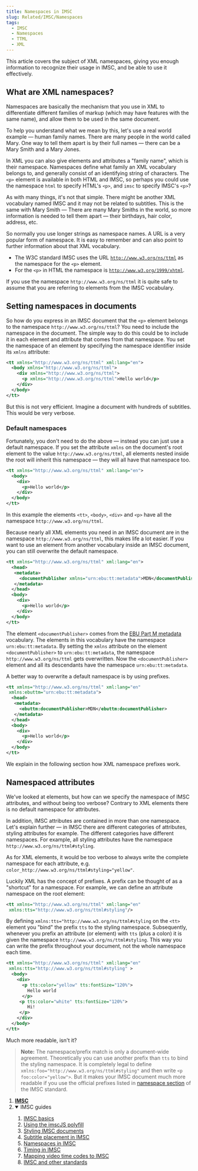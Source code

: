 ```yaml
---
title: Namespaces in IMSC
slug: Related/IMSC/Namespaces
tags:
  - IMSC
  - Namespaces
  - TTML
  - XML
---
```

This article covers the subject of XML namespaces, giving you enough information to recognize their usage in IMSC, and be able to use it effectively.

## What are XML namespaces?

Namespaces are basically the mechanism that you use in XML to differentiate different families of markup (which may have features with the same name), and allow them to be used in the same document.

To help you understand what we mean by this, let's use a real world example — human family names. There are many people in the world called Mary. One way to tell them apart is by their full names — there can be a Mary Smith and a Mary Jones.

In XML you can also give elements and attributes a "family name", which is their namespace. Namespaces define what family an XML vocabulary belongs to, and generally consist of an identifying string of characters. The `<p>` element is available in both HTML and IMSC, so perhaps you could use the namespace `html` to specify HTML's `<p>`, and `imsc` to specify IMSC's `<p>`?

As with many things, it's not that simple. There might be another XML vocabulary named IMSC and it may not be related to subtitles. This is the same with Mary Smith — There are many Mary Smiths in the world, so more information is needed to tell them apart — their birthdays, hair color, address, etc.

So normally you use longer strings as namespace names. A URL is a very popular form of namespace. It is easy to remember and can also point to further information about that XML vocabulary.

- The W3C standard IMSC uses the URL [`http://www.w3.org/ns/ttml`](https://www.w3.org/ns/ttml) as the namespace for the `<p>` element.
- For the `<p>` in HTML the namespace is [`http://www.w3.org/1999/xhtml`](https://www.w3.org/1999/xhtml).

If you use the namespace `http://www.w3.org/ns/ttml` it is quite safe to assume that you are referring to elements from the IMSC vocabulary.

## Setting namespaces in documents

So how do you express in an IMSC document that the `<p>` element belongs to the namespace `http://www.w3.org/ns/ttml`? You need to include the namespace in the document. The simple way to do this could be to include it in each element and attribute that comes from that namespace. You set the namespace of an element by specifying the namespace identifier inside its `xmlns` attribute:

```xml
<tt xmlns="http://www.w3.org/ns/ttml" xml:lang="en">
  <body xmlns="http://www.w3.org/ns/ttml">
    <div xmlns="http://www.w3.org/ns/ttml">
      <p xmlns="http://www.w3.org/ns/ttml">Hello world</p>
    </div>
  </body>
</tt>
```

But this is not very efficient. Imagine a document with hundreds of subtitles. This would be very verbose.

### Default namespaces

Fortunately, you don't need to do the above — instead you can just use a default namespace. If you set the attribute `xmlns` on the document's root element to the value `http://www.w3.org/ns/ttml`, all elements nested inside the root will inherit this namespace — they will all have that namespace too.

```xml
<tt xmlns="http://www.w3.org/ns/ttml" xml:lang="en">
  <body>
    <div>
      <p>Hello world</p>
    </div>
  </body>
</tt>
```

In this example the elements `<tt>`, `<body>`, `<div>` and `<p>` have all the namespace `http://www.w3.org/ns/ttml`.

Because nearly all XML elements you need in an IMSC document are in the namespace `http://www.w3.org/ns/ttml`, this makes life a lot easier. If you want to use an element from another vocabulary inside an IMSC document, you can still overwrite the default namespace.

```xml
<tt xmlns="http://www.w3.org/ns/ttml" xml:lang="en">
  <head>
   <metadata>
     <documentPublisher xmlns="urn:ebu:tt:metadata">MDN</documentPublisher>
   </metadata>
  </head>
  <body>
    <div>
      <p>Hello world</p>
    </div>
  </body>
</tt>
```

The element `<documentPublisher>` comes from the [EBU Part M metadata](https://tech.ebu.ch/publications/tech3390) vocabulary. The elements in this vocabulary have the namespace `urn:ebu:tt:metadata`. By setting the `xmlns` attribute on the element `<documentPublisher>` to `urn:ebu:tt:metadata`, the namespace `http://www.w3.org/ns/ttml` gets overwritten. Now the `<documentPublisher>` element and all its descendants have the namespace `urn:ebu:tt:metadata`.

A better way to overwrite a default namespace is by using prefixes.

```xml
<tt xmlns="http://www.w3.org/ns/ttml" xml:lang="en"
 xmlns:ebuttm="urn:ebu:tt:metadata">
  <head>
   <metadata>
     <ebuttm:documentPublisher>MDN</ebuttm:documentPublisher>
   </metadata>
  </head>
  <body>
    <div>
      <p>Hello world</p>
    </div>
  </body>
</tt>
```

We explain in the following section how XML namespace prefixes work.

## Namespaced attributes

We've looked at elements, but how can we specify the namespace of IMSC attributes, and without being too verbose? Contrary to XML elements there is no default namespace for attributes.

In addition, IMSC attributes are contained in more than one namespace. Let's explain further — in IMSC there are different categories of attributes, styling attributes for example. The different categories have different namespaces. For example, all styling attributes have the namespace `http://www.w3.org/ns/ttml#styling`.

As for XML elements, it would be too verbose to always write the complete namespace for each attribute, e.g. `color_http://www.w3.org/ns/ttml#styling="yellow"`.

Luckily XML has the concept of prefixes. A prefix can be thought of as a "shortcut" for a namespace. For example, we can define an attribute namespace on the root element:

```xml
<tt xmlns="http://www.w3.org/ns/ttml" xml:lang="en"
 xmlns:tts="http://www.w3.org/ns/ttml#styling"/>
```

By defining `xmlns:tts="http://www.w3.org/ns/ttml#styling` on the `<tt>` element you "bind" the prefix `tts` to the styling namespace. Subsequently, whenever you prefix an attribute (or element) with `tts` (plus a colon) it is given the namespace `http://www.w3.org/ns/ttml#styling`. This way you can write the prefix throughout your document, not the whole namespace each time.

```xml
<tt xmlns="http://www.w3.org/ns/ttml" xml:lang="en"
 xmlns:tts="http://www.w3.org/ns/ttml#styling" >
  <body>
    <div>
      <p tts:color="yellow" tts:fontSize="120%">
        Hello world
      </p>
     <p tts:color="white" tts:fontSize="120%">
        Hi!
     </p>
    </div>
  </body>
</tt>
```

Much more readable, isn't it?

> **Note:** The namespace/prefix match is only a document-wide agreement. Theoretically you can use another prefix than `tts` to bind the styling namespace. It is completely legal to define `xmlns:foo="http://www.w3.org/ns/ttml#styling"` and then write `<p foo:color="yellow">`. But it makes your IMSC document much more readable if you use the official prefixes listed in [namespace section](https://www.w3.org/TR/ttml-imsc1.0.1/#namespaces) of the IMSC standard.

<section id="Quick_links"><ol><li><a href="/en-US/docs/Related/IMSC/"><strong>IMSC</strong></a></li><li class="toggle"><details open><summary>IMSC guides</summary><ol><li><a href="/en-US/docs/Related/IMSC/Basics">IMSC basics</a></li><li><a href="/en-US/docs/Related/IMSC/Using_the_imscJS_polyfill">Using the imscJS polyfill</a></li><li><a href="/en-US/docs/Related/IMSC/Styling">Styling IMSC documents</a></li><li><a href="/en-US/docs/Related/IMSC/Subtitle_placement">Subtitle placement in IMSC</a></li><li><a href="/en-US/docs/Related/IMSC/Namespaces">Namespaces in IMSC</a></li><li><a href="/en-US/docs/Related/IMSC/Timing_in_IMSC">Timing in IMSC</a></li><li><a href="/en-US/docs/Related/IMSC/Mapping_video_time_codes_to_IMSC">Mapping video time codes to IMSC</a></li><li><a href="/en-US/docs/Related/IMSC/IMSC_and_other_standards">IMSC and other standards</a></li></ol></details></li></ol></section>

